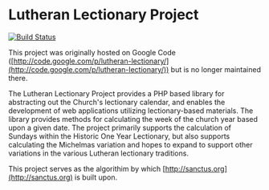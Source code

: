 # Lutheran Lectionary Project
[![Build Status](https://secure.travis-ci.org/stanlemon/lectionary.png)](http://travis-ci.org/stanlemon/lectionary)

This project was originally hosted on Google Code ([http://code.google.com/p/lutheran-lectionary/](http://code.google.com/p/lutheran-lectionary/)) but is no longer maintained there.

The Lutheran Lectionary Project provides a PHP based library for abstracting out the Church's lectionary calendar, and enables the development of web applications utilizing lectionary-based materials. The library provides methods for calculating the week of the church year based upon a given date. The project primarily supports the calculation of Sundays within the Historic One Year Lectionary, but also supports calculating the Michelmas variation and hopes to expand to support other variations in the various Lutheran lectionary traditions.

This project serves as the algorithim by which [http://sanctus.org](http://sanctus.org) is built upon.
